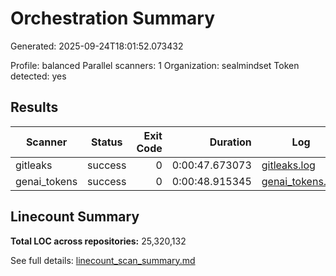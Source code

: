 # Orchestration Summary
Generated: 2025-09-24T18:01:52.073432

Profile: balanced
Parallel scanners: 1
Organization: sealmindset
Token detected: yes


## Results

| Scanner | Status | Exit Code | Duration | Log | Key Reports |
|---------|--------|-----------:|---------:|-----|------------|
| gitleaks | success | 0 | 0:00:47.673073 | [gitleaks.log](logs/gitleaks.log) | [secrets_scan_summary.md](secrets_reports/secrets_scan_summary.md) |
| genai_tokens | success | 0 | 0:00:48.915345 | [genai_tokens.log](logs/genai_tokens.log) | [genai_tokens_reports](genai_tokens_reports) |

## Linecount Summary

**Total LOC across repositories:** 25,320,132

See full details: [linecount_scan_summary.md](linecount_reports/linecount_scan_summary.md)

